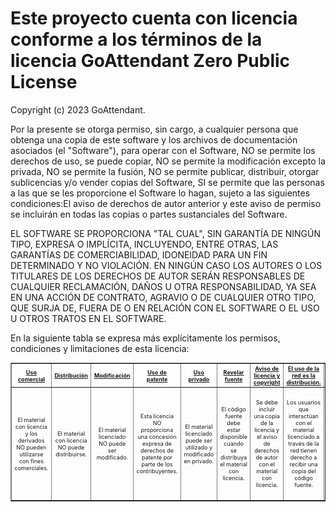 # Este proyecto cuenta con licencia conforme a los términos de la licencia GoAttendant Zero Public License

Copyright (c) 2023 GoAttendant.

Por la presente se otorga permiso, sin cargo, a cualquier persona que obtenga una copia de este software y los archivos de documentación asociados (el "Software"), para operar con el Software, NO se permite los derechos de uso, se puede copiar, NO se permite la modificación excepto la privada, NO se permite la fusión, NO se permite publicar, distribuir, otorgar sublicencias y/o vender copias del Software, SI se permite que las personas a las que se les proporcione el Software lo hagan, sujeto a las siguientes condiciones:El aviso de derechos de autor anterior y este aviso de permiso se incluirán en todas las copias o partes sustanciales del Software.

EL SOFTWARE SE PROPORCIONA "TAL CUAL", SIN GARANTÍA DE NINGÚN TIPO, EXPRESA O IMPLÍCITA, INCLUYENDO, ENTRE OTRAS, LAS GARANTÍAS DE COMERCIABILIDAD, IDONEIDAD PARA UN FIN DETERMINADO Y NO VIOLACIÓN. EN NINGÚN CASO LOS AUTORES O LOS TITULARES DE LOS DERECHOS DE AUTOR SERÁN RESPONSABLES DE CUALQUIER RECLAMACIÓN, DAÑOS U OTRA RESPONSABILIDAD, YA SEA EN UNA ACCIÓN DE CONTRATO, AGRAVIO O DE CUALQUIER OTRO TIPO, QUE SURJA DE, FUERA DE O EN RELACIÓN CON EL SOFTWARE O EL USO U OTROS TRATOS EN EL SOFTWARE.

En la siguiente tabla se expresa más explícitamente los permisos, condiciones y limitaciones de esta licencia:

<table style="font-size: xx-small" border=""> 
    <tbody>
      <tr> 
      <th scope="col" style="text-align: center; width:7%"><a href=""><font style="vertical-align: inherit;"><font style="vertical-align: inherit;" class="">Uso comercial</font></font></a></th> 
      <th scope="col" style="text-align: center; width:7%"><a href=""><font style="vertical-align: inherit;"><font style="vertical-align: inherit;">Distribución</font></font></a></th> 
      <th scope="col" style="text-align: center; width:7%"><a href=""><font style="vertical-align: inherit;"><font style="vertical-align: inherit;">Modificación</font></font></a></th> 
      <th scope="col" style="text-align: center; width:7%"><a href=""><font style="vertical-align: inherit;"><font style="vertical-align: inherit;">Uso de patente</font></font></a></th> 
      <th scope="col" style="text-align: center; width:7%"><a href=""><font style="vertical-align: inherit;"><font style="vertical-align: inherit;">Uso privado</font></font></a></th> 
      <th scope="col" style="text-align: center; width:7%"><a href=""><font style="vertical-align: inherit;"><font style="vertical-align: inherit;">Revelar fuente</font></font></a></th> 
      <th scope="col" style="text-align: center; width:7%"><a href=""><font style="vertical-align: inherit;"><font style="vertical-align: inherit;">Aviso de licencia y copyright</font></font></a></th> 
      <th scope="col" style="text-align: center; width:7%"><a href=""><font style="vertical-align: inherit;"><font style="vertical-align: inherit;">El uso de la red es la distribución.</font></font></a></th> 
      <th scope="col" style="text-align: center; width:7%"><a href=""><font style="vertical-align: inherit;"><font style="vertical-align: inherit;">Misma licencia</font></font></a></th> 
      <th scope="col" style="text-align: center; width:7%"><a href=""><font style="vertical-align: inherit;"><font style="vertical-align: inherit;">Cambios de estado</font></font></a></th> 
      <th scope="col" style="text-align: center; width:7%"><a href=""><font style="vertical-align: inherit;"><font style="vertical-align: inherit;">Responsabilidad</font></font></a></th> 
      <th scope="col" style="text-align: center; width:7%"><a href=""><font style="vertical-align: inherit;"><font style="vertical-align: inherit;">Uso de marca registrada</font></font></a></th> 
      <th scope="col" style="text-align: center; width:7%"><a href=""><font style="vertical-align: inherit;"><font style="vertical-align: inherit;">Garantía</font></font></a></th> 
     </tr>
      <tr style="height: 3em">
      <td class="license-permissions" style="text-align:center"> <span class="commercial-use"> <span class="license-sprite commercial-use" data-hasqtip="96" oldtitle="The licensed material and derivatives may be used for commercial purposes." title="">El material con licencia y los derivados NO pueden utilizarse con fines comerciales.</span> </span> </td> 
      <td class="license-permissions" style="text-align:center"> <span class="distribution"> <span class="license-sprite distribution" data-hasqtip="97" oldtitle="The licensed material may be distributed." title="">El material con licencia NO puede distribuirse.</span> </span> </td> 
      <td class="license-permissions" style="text-align:center"> <span class="modifications"> <span class="license-sprite modifications" data-hasqtip="98" oldtitle="The licensed material may be modified." title="">El material licenciado NO puede ser modificado.</span> </span> </td> 
      <td class="license-permissions" style="text-align:center"> <span class="patent-use"> <span class="license-sprite patent-use" data-hasqtip="99" oldtitle="This license provides an express grant of patent rights from contributors." title="">Esta licencia NO proporciona una concesión expresa de derechos de patente por parte de los contribuyentes.</span> </span> </td> 
      <td class="license-permissions" style="text-align:center"> <span class="private-use"> <span class="license-sprite private-use" data-hasqtip="100" oldtitle="The licensed material may be used and modified in private." title="">El material licenciado puede ser utilizado y modificado en privado.</span> </span> </td> 
      <td class="license-conditions" style="text-align:center"> <span class="disclose-source"> <span class="license-sprite disclose-source" data-hasqtip="255" oldtitle="Source code must be made available when the licensed material is distributed." title="">El código fuente debe estar disponible cuando se distribuya el material con licencia.</span> </span> </td> 
      <td class="license-conditions" style="text-align:center"> <span class="include-copyright"> <span class="license-sprite include-copyright" data-hasqtip="256" oldtitle="A copy of the license and copyright notice must be included with the licensed material." title="" aria-describedby="qtip-256">Se debe incluir una copia de la licencia y el aviso de derechos de autor con el material con licencia.</span> </span> </td> 
      <td class="license-conditions" style="text-align:center"> <span class="network-use-disclose"> <span class="license-sprite network-use-disclose" data-hasqtip="257" oldtitle="Users who interact with the licensed material via network are given the right to receive a copy of the source code." title="">Los usuarios que interactúan con el material licenciado a través de la red tienen derecho a recibir una copia del código fuente.</span> </span> </td> 
      <td class="license-conditions" style="text-align:center"> <span class="same-license"> <span class="license-sprite same-license" data-hasqtip="258" oldtitle="Modifications must be released under the same license when distributing the licensed material. In some cases a similar or related license may be used." title="">Las modificaciones deben publicarse bajo la misma licencia al distribuir el material con licencia.  En algunos casos, se puede utilizar una licencia similar o relacionada.</span> </span> </td> 
      <td class="license-conditions" style="text-align:center"> <span class="document-changes"> <span class="license-sprite document-changes" data-hasqtip="259" oldtitle="Changes made to the licensed material must be documented." title="">Los cambios realizados en el material con licencia deben documentarse.</span> </span> </td> 
      <td class="license-limitations" style="text-align:center"> <span class="liability"> <span class="license-sprite liability" data-hasqtip="375" oldtitle="This license includes a limitation of liability." title="">Esta licencia incluye una limitación de responsabilidad.</span> </span> </td> 
      <td class="license-limitations" style="text-align:center"> <span class="trademark-use"> <span class="license-sprite trademark-use" data-hasqtip="376" oldtitle="This license explicitly states that it does NOT grant trademark rights, even though licenses without such a statement probably do not grant any implicit trademark rights." title="">Esta licencia establece explícitamente que NO otorga derechos de marca registrada, aunque las licencias sin tal declaración probablemente no otorgan ningún derecho de marca implícito.</span> </span> </td> 
      <td class="license-limitations" style="text-align:center"> <span class="warranty"> <span class="license-sprite warranty" data-hasqtip="377" oldtitle="This license explicitly states that it does NOT provide any warranty." title="">Esta licencia establece explícitamente que NO proporciona ninguna garantía.</span> </span> </td> 
     </tr>
  </tbody>
  </table>

